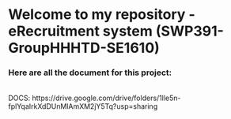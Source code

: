 <h1>Welcome to my repository - eRecruitment system (SWP391-GroupHHHTD-SE1610)</h1>
<h3>Here are all the document for this project:</h3>
<br/>
 DOCS: https://drive.google.com/drive/folders/1lle5n-fplYqaIrkXdDUnMlAmXM2jY5Tq?usp=sharing
